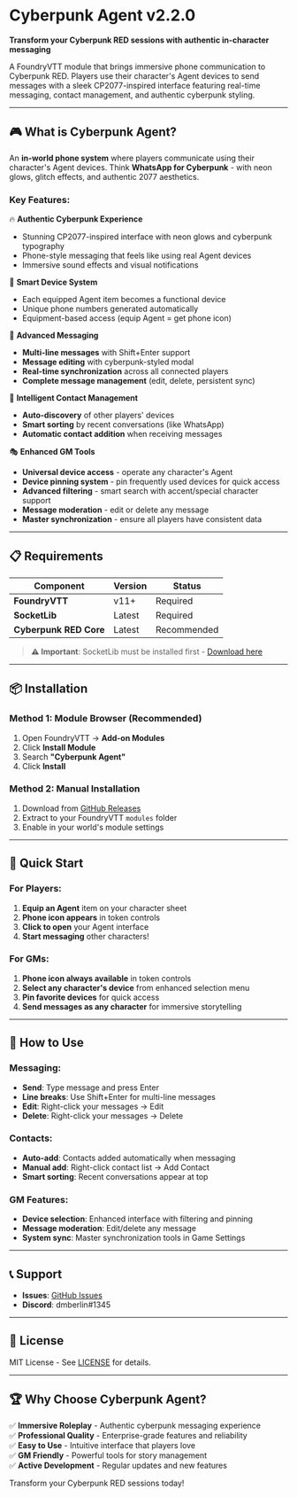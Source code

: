 # Cyberpunk Agent v2.2.0

**Transform your Cyberpunk RED sessions with authentic in-character messaging**

A FoundryVTT module that brings immersive phone communication to Cyberpunk RED. Players use their character's Agent devices to send messages with a sleek CP2077-inspired interface featuring real-time messaging, contact management, and authentic cyberpunk styling.

---

## 🎮 **What is Cyberpunk Agent?**

An **in-world phone system** where players communicate using their character's Agent devices. Think **WhatsApp for Cyberpunk** - with neon glows, glitch effects, and authentic 2077 aesthetics.

### **Key Features:**

🔥 **Authentic Cyberpunk Experience**
- Stunning CP2077-inspired interface with neon glows and cyberpunk typography
- Phone-style messaging that feels like using real Agent devices
- Immersive sound effects and visual notifications

📱 **Smart Device System**
- Each equipped Agent item becomes a functional device
- Unique phone numbers generated automatically
- Equipment-based access (equip Agent = get phone icon)

💬 **Advanced Messaging**
- **Multi-line messages** with Shift+Enter support
- **Message editing** with cyberpunk-styled modal
- **Real-time synchronization** across all connected players
- **Complete message management** (edit, delete, persistent sync)

👥 **Intelligent Contact Management**
- **Auto-discovery** of other players' devices
- **Smart sorting** by recent conversations (like WhatsApp)
- **Automatic contact addition** when receiving messages

🎭 **Enhanced GM Tools**
- **Universal device access** - operate any character's Agent
- **Device pinning system** - pin frequently used devices for quick access
- **Advanced filtering** - smart search with accent/special character support
- **Message moderation** - edit or delete any message
- **Master synchronization** - ensure all players have consistent data

---

## 📋 **Requirements**

| Component | Version | Status |
|-----------|---------|--------|
| **FoundryVTT** | v11+ | Required |
| **SocketLib** | Latest | Required |
| **Cyberpunk RED Core** | Latest | Recommended |

> **⚠️ Important**: SocketLib must be installed first - [Download here](https://github.com/farling42/foundryvtt-socketlib/releases)

---

## 📦 **Installation**

### **Method 1: Module Browser (Recommended)**
1. Open FoundryVTT → **Add-on Modules**
2. Click **Install Module**
3. Search **"Cyberpunk Agent"**
4. Click **Install**

### **Method 2: Manual Installation**
1. Download from [GitHub Releases](https://github.com/dmberlin/cyberpunk-agent/releases)
2. Extract to your FoundryVTT `modules` folder
3. Enable in your world's module settings

---

## 🚀 **Quick Start**

### **For Players:**
1. **Equip an Agent** item on your character sheet
2. **Phone icon appears** in token controls
3. **Click to open** your Agent interface
4. **Start messaging** other characters!

### **For GMs:**
1. **Phone icon always available** in token controls
2. **Select any character's device** from enhanced selection menu
3. **Pin favorite devices** for quick access
4. **Send messages as any character** for immersive storytelling

---

## 🎯 **How to Use**

### **Messaging:**
- **Send**: Type message and press Enter
- **Line breaks**: Use Shift+Enter for multi-line messages
- **Edit**: Right-click your messages → Edit
- **Delete**: Right-click your messages → Delete

### **Contacts:**
- **Auto-add**: Contacts added automatically when messaging
- **Manual add**: Right-click contact list → Add Contact
- **Smart sorting**: Recent conversations appear at top

### **GM Features:**
- **Device selection**: Enhanced interface with filtering and pinning
- **Message moderation**: Edit/delete any message
- **System sync**: Master synchronization tools in Game Settings

---

## 📞 **Support**

- **Issues**: [GitHub Issues](https://github.com/dmberlin/cyberpunk-agent/issues)
- **Discord**: dmberlin#1345

---

## 📄 **License**

MIT License - See [LICENSE](LICENSE) for details.

---

## 🏆 **Why Choose Cyberpunk Agent?**

✅ **Immersive Roleplay** - Authentic cyberpunk messaging experience  
✅ **Professional Quality** - Enterprise-grade features and reliability  
✅ **Easy to Use** - Intuitive interface that players love  
✅ **GM Friendly** - Powerful tools for story management  
✅ **Active Development** - Regular updates and new features  

Transform your Cyberpunk RED sessions today!